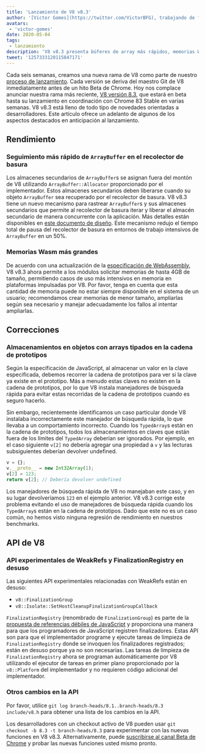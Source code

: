 ```yaml
---
title: 'Lanzamiento de V8 v8.3'
author: '[Victor Gomes](https://twitter.com/VictorBFG), trabajando de forma segura desde casa'
avatars:
 - 'victor-gomes'
date: 2020-05-04
tags:
 - lanzamiento
description: 'V8 v8.3 presenta búferes de array más rápidos, memorias Wasm más grandes y API en desuso.'
tweet: '1257333120115847171'
---
```


Cada seis semanas, creamos una nueva rama de V8 como parte de nuestro [proceso de lanzamiento](https://v8.dev/docs/release-process). Cada versión se deriva del maestro Git de V8 inmediatamente antes de un hito Beta de Chrome. Hoy nos complace anunciar nuestra rama más reciente, [V8 versión 8.3](https://chromium.googlesource.com/v8/v8.git/+log/branch-heads/8.3), que estará en beta hasta su lanzamiento en coordinación con Chrome 83 Stable en varias semanas. V8 v8.3 está lleno de todo tipo de novedades orientadas a desarrolladores. Este artículo ofrece un adelanto de algunos de los aspectos destacados en anticipación al lanzamiento.

<!--truncate-->
## Rendimiento

### Seguimiento más rápido de `ArrayBuffer` en el recolector de basura

Los almacenes secundarios de `ArrayBuffer`s se asignan fuera del montón de V8 utilizando `ArrayBuffer::Allocator` proporcionado por el implementador. Estos almacenes secundarios deben liberarse cuando su objeto `ArrayBuffer` sea recuperado por el recolector de basura. V8 v8.3 tiene un nuevo mecanismo para rastrear `ArrayBuffer`s y sus almacenes secundarios que permite al recolector de basura iterar y liberar el almacén secundario de manera concurrente con la aplicación. Más detalles están disponibles en [este documento de diseño](https://docs.google.com/document/d/1-ZrLdlFX1nXT3z-FAgLbKal1gI8Auiaya_My-a0UJ28/edit#heading=h.gfz6mi5p212e). Este mecanismo redujo el tiempo total de pausa del recolector de basura en entornos de trabajo intensivos de `ArrayBuffer` en un 50%.

### Memorias Wasm más grandes

De acuerdo con una actualización de la [especificación de WebAssembly](https://webassembly.github.io/spec/js-api/index.html#limits), V8 v8.3 ahora permite a los módulos solicitar memorias de hasta 4GB de tamaño, permitiendo casos de uso más intensivos en memoria en plataformas impulsadas por V8. Por favor, tenga en cuenta que esta cantidad de memoria puede no estar siempre disponible en el sistema de un usuario; recomendamos crear memorias de menor tamaño, ampliarlas según sea necesario y manejar adecuadamente los fallos al intentar ampliarlas.

## Correcciones

### Almacenamientos en objetos con arrays tipados en la cadena de prototipos

Según la especificación de JavaScript, al almacenar un valor en la clave especificada, debemos recorrer la cadena de prototipos para ver si la clave ya existe en el prototipo. Más a menudo estas claves no existen en la cadena de prototipos, por lo que V8 instala manejadores de búsqueda rápida para evitar estas recorridas de la cadena de prototipos cuando es seguro hacerlo.

Sin embargo, recientemente identificamos un caso particular donde V8 instalaba incorrectamente este manejador de búsqueda rápida, lo que llevaba a un comportamiento incorrecto. Cuando los `TypedArray`s están en la cadena de prototipos, todos los almacenamientos en claves que están fuera de los límites del `TypedArray` deberían ser ignorados. Por ejemplo, en el caso siguiente `v[2]` no debería agregar una propiedad a `v` y las lecturas subsiguientes deberían devolver undefined.

```js
v = {};
v.__proto__ = new Int32Array(1);
v[2] = 123;
return v[2]; // Debería devolver undefined
```

Los manejadores de búsqueda rápida de V8 no manejaban este caso, y en su lugar devolveríamos `123` en el ejemplo anterior. V8 v8.3 corrige este problema evitando el uso de manejadores de búsqueda rápida cuando los `TypedArray`s están en la cadena de prototipos. Dado que este no es un caso común, no hemos visto ninguna regresión de rendimiento en nuestros benchmarks.

## API de V8

### API experimentales de WeakRefs y FinalizationRegistry en desuso

Las siguientes API experimentales relacionadas con WeakRefs están en desuso:

- `v8::FinalizationGroup`
- `v8::Isolate::SetHostCleanupFinalizationGroupCallback`

`FinalizationRegistry` (renombrado de `FinalizationGroup`) es parte de la [propuesta de referencias débiles de JavaScript](https://v8.dev/features/weak-references) y proporciona una manera para que los programadores de JavaScript registren finalizadores. Estas API son para que el implementador programe y ejecute tareas de limpieza de `FinalizationRegistry` donde se invoquen los finalizadores registrados; están en desuso porque ya no son necesarias. Las tareas de limpieza de `FinalizationRegistry` ahora se programan automáticamente por V8 utilizando el ejecutor de tareas en primer plano proporcionado por la `v8::Platform` del implementador y no requieren código adicional del implementador.

### Otros cambios en la API

Por favor, utilice `git log branch-heads/8.1..branch-heads/8.3 include/v8.h` para obtener una lista de los cambios en la API.

Los desarrolladores con un checkout activo de V8 pueden usar `git checkout -b 8.3 -t branch-heads/8.3` para experimentar con las nuevas funciones en V8 v8.3. Alternativamente, puede [suscribirse al canal Beta de Chrome](https://www.google.com/chrome/browser/beta.html) y probar las nuevas funciones usted mismo pronto.
